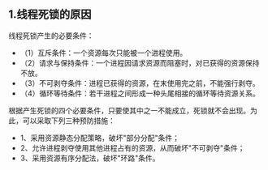 
## 1.线程死锁的原因

线程死锁产生的必要条件：
- （1）互斥条件：一个资源每次只能被一个进程使用。 
- （2）请求与保持条件：一个进程因请求资源而阻塞时，对已获得的资源保持不放。 
- （3）不可剥夺条件：进程已获得的资源，在末使用完之前，不能强行剥夺。 
- （4）循环等待条件：若干进程之间形成一种头尾相接的循环等待资源关系。

根据产生死锁的四个必要条件，只要使其中之一不能成立，死锁就不会出现。为此，可以采取下列三种预防措施： 
- 1、采用资源静态分配策略，破坏"部分分配"条件； 
- 2、允许进程剥夺使用其他进程占有的资源，从而破坏"不可剥夺"条件； 
- 3、采用资源有序分配法，破坏"环路"条件。







